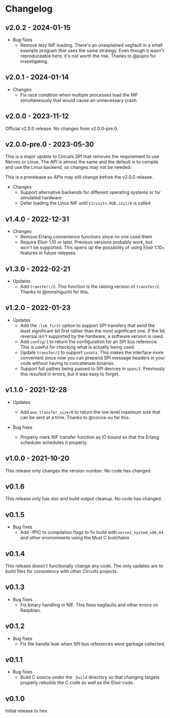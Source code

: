 # Changelog

## v2.0.2 - 2024-01-15

* Bug fixes
  * Remove lazy NIF loading. There's an unexplained segfault in a small example
    program that uses the same strategy. Even though it wasn't reproduceable
    here, it's not worth the risk. Thanks to @pojiro for investigating.

## v2.0.1 - 2024-01-14

* Changes
  * Fix race condition when multiple processes load the NIF simultaneously that
    would cause an unnecessary crash.

## v2.0.0 - 2023-11-12

Official v2.0.0 release. No changes from v2.0.0-pre.0.

## v2.0.0-pre.0 - 2023-05-30

This is a major update to Circuits.SPI that removes the requirement to use
Nerves or Linux. The API is almost the same and the default is to compile and
use the Linux backend, so changes may not be needed.

This is a prerelease so APIs may still change before the v2.0.0 release.

* Changes
  * Support alternative backends for different operating systems or for
    simulated hardware
  * Defer loading the Linux NIF until `Circuits.RGB.init/0` is called

## v1.4.0 - 2022-12-31

* Changes
  * Remove Erlang convenience functions since no one used them
  * Require Elixir 1.10 or later. Previous versions probably work, but won't be
    supported. This opens up the possibility of using Elixir 1.10+ features in
    future releases.

## v1.3.0 - 2022-02-21

* Updates
  * Add `transfer!/2`. This function is the raising version of `transfer/2`.
    Thanks to @mnishiguchi for this.

## v1.2.0 - 2022-01-23

* Updates
  * Add the `:lsb_first` option to support SPI transfers that send the least
    significant bit first rather than the most significant one. If the bit
    reversal isn't supported by the hardware, a software version is used.
  * Add `config/1` to return the configuration for an SPI bus reference. This is
    useful for checking what is actually being used.
  * Update `transfer/2` to support `iodata`. This makes the interface more
    convenient since now you can prepend SPI message headers in your code
    without having to concatenate binaries.
  * Support full pathes being passed to SPI devices in `open/2`. Previously this
    resulted in errors, but it was easy to forget.

## v1.1.0 - 2021-12-28

* Updates
  * Add `max_transfer_size/0` to return the low level maximum size that can be
    sent at a time. Thanks to @cocoa-xu for this.

* Bug fixes
  * Properly mark NIF transfer function as IO bound so that the Erlang scheduler
    schedules it properly.

## v1.0.0 - 2021-10-20

This release only changes the version number. No code has changed.

## v0.1.6

This release only has doc and build output cleanup. No code has changed.

## v0.1.5

* Bug fixes
  * Add -fPIC to compilation flags to fix build with `nerves_system_x86_64` and
    other environments using the Musl C toolchains

## v0.1.4

This release doesn't functionally change any code. The only updates are to build
files for consistency with other Circuits projects.

## v0.1.3

* Bug fixes
  * Fix binary handling in NIF. This fixes segfaults and other errors on
    Raspbian.

## v0.1.2

* Bug fixes
  * Fix file handle leak when SPI bus references were garbage collected.

## v0.1.1

* Bug fixes
  * Build C source under the `_build` directory so that changing targets
    properly rebuilds the C code as well as the Elixir code.

## v0.1.0

Initial release to hex.
